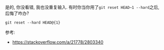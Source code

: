 是的, 你没看错, 我也没重复输入. 有时你当你用了`git reset HEAD~1 --hard`之后, 后悔了咋办?
```shell
git reset --hard HEAD@{1}
```
参考:
- https://stackoverflow.com/a/21778/2803340
